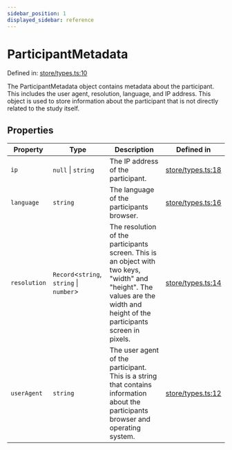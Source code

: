 ```yaml
---
sidebar_position: 1
displayed_sidebar: reference
---
```


# ParticipantMetadata

Defined in: [store/types.ts:10](https://github.com/revisit-studies/study/blob/8321281ac346f1aa0a6d05a2638ef2608adef62e/src/store/types.ts#L10)

The ParticipantMetadata object contains metadata about the participant. This includes the user agent, resolution, language, and IP address. This object is used to store information about the participant that is not directly related to the study itself.

## Properties

| Property | Type | Description | Defined in |
| ------ | ------ | ------ | ------ |
| <a id="ip"></a> `ip` | `null` \| `string` | The IP address of the participant. | [store/types.ts:18](https://github.com/revisit-studies/study/blob/8321281ac346f1aa0a6d05a2638ef2608adef62e/src/store/types.ts#L18) |
| <a id="language"></a> `language` | `string` | The language of the participants browser. | [store/types.ts:16](https://github.com/revisit-studies/study/blob/8321281ac346f1aa0a6d05a2638ef2608adef62e/src/store/types.ts#L16) |
| <a id="resolution"></a> `resolution` | `Record`\<`string`, `string` \| `number`\> | The resolution of the participants screen. This is an object with two keys, "width" and "height". The values are the width and height of the participants screen in pixels. | [store/types.ts:14](https://github.com/revisit-studies/study/blob/8321281ac346f1aa0a6d05a2638ef2608adef62e/src/store/types.ts#L14) |
| <a id="useragent"></a> `userAgent` | `string` | The user agent of the participant. This is a string that contains information about the participants browser and operating system. | [store/types.ts:12](https://github.com/revisit-studies/study/blob/8321281ac346f1aa0a6d05a2638ef2608adef62e/src/store/types.ts#L12) |
